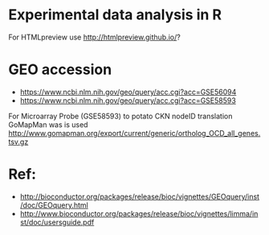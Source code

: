 #  Experimental data analysis in R

For HTMLpreview use http://htmlpreview.github.io/?

# GEO accession
* https://www.ncbi.nlm.nih.gov/geo/query/acc.cgi?acc=GSE56094
* https://www.ncbi.nlm.nih.gov/geo/query/acc.cgi?acc=GSE58593

For Microarray Probe (GSE58593) to potato CKN nodeID translation GoMapMan was is used http://www.gomapman.org/export/current/generic/ortholog_OCD_all_genes.tsv.gz

# Ref:
* http://bioconductor.org/packages/release/bioc/vignettes/GEOquery/inst/doc/GEOquery.html
* http://www.bioconductor.org/packages/release/bioc/vignettes/limma/inst/doc/usersguide.pdf
